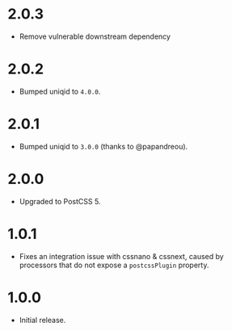 <h1 id="2.0.3">2.0.3</h1>

<ul>
<li>Remove vulnerable downstream dependency</li>
</ul>

<h1 id="2.0.2">2.0.2</h1>

<ul>
<li>Bumped uniqid to <code>4.0.0</code>.</li>
</ul>

<h1 id="2.0.1">2.0.1</h1>

<ul>
<li>Bumped uniqid to <code>3.0.0</code> (thanks to @papandreou).</li>
</ul>

<h1 id="2.0.0">2.0.0</h1>

<ul>
<li>Upgraded to PostCSS 5.</li>
</ul>

<h1 id="1.0.1">1.0.1</h1>

<ul>
<li>Fixes an integration issue with cssnano &amp; cssnext, caused by processors that
do not expose a <code>postcssPlugin</code> property.</li>
</ul>

<h1 id="1.0.0">1.0.0</h1>

<ul>
<li>Initial release.</li>
</ul>
